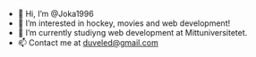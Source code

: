 - 👋 Hi, I’m @Joka1996
- 👀 I’m interested in hockey, movies and web development!
- 🌱 I’m currently studiyng web development at Mittuniversitetet.
- 📫 Contact me at duveled@gmail.com 

<!---
Joka1996/Joka1996 is a ✨ special ✨ repository because its `README.md` (this file) appears on your GitHub profile.
You can click the Preview link to take a look at your changes.
--->
